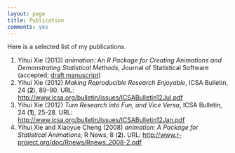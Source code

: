 ```yaml
---
layout: page
title: Publication
comments: yes
---
```


Here is a selected list of my publications.

1. Yihui Xie (2013) _animation: An R Package for Creating Animations and Demonstrating Statistical Methods_, Journal of Statistical Software (accepted; [draft manuscript](https://github.com/downloads/yihui/yihui.github.com/JSS-animation-2012-Yihui-Xie.pdf))
1. Yihui Xie (2012) _Making Reproducible Research Enjoyable_, ICSA Bulletin, 24 (**2**), 89-90. URL: <http://www.icsa.org/bulletin/issues/ICSABulletin12Jul.pdf>
1. Yihui Xie (2012) _Turn Research into Fun, and Vice Versa_, ICSA Bulletin, 24 (**1**), 25-28. URL: <http://www.icsa.org/bulletin/issues/ICSABulletin12Jan.pdf>
1. Yihui Xie and Xiaoyue Cheng (2008) _animation: A Package for Statistical Animations_, R News, 8 (**2**). URL: <http://www.r-project.org/doc/Rnews/Rnews_2008-2.pdf>

